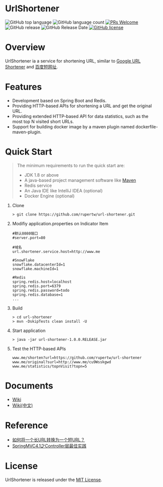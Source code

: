# UrlShortener
![GitHub top language](https://img.shields.io/github/languages/top/rupertw/url-shortener.svg)
![GitHub language count](https://img.shields.io/github/languages/count/rupertw/url-shortener.svg)
[![PRs Welcome](https://img.shields.io/badge/PRs-welcome-brightgreen.svg)](https://github.com/rupertw/url-shortener/pulls)
![GitHub release](https://img.shields.io/github/release/rupertw/url-shortener.svg)
![GitHub Release Date](https://img.shields.io/github/release-date/rupertw/url-shortener.svg)
[![GitHub license](https://img.shields.io/github/license/rupertw/url-shortener.svg)](https://github.com/rupertw/url-shortener/blob/master/LICENSE)
<!--
[![GitHub issues](https://img.shields.io/github/issues/rupertw/url-shortener.svg)](https://github.com/rupertw/url-shortener/issues)
[![GitHub forks](https://img.shields.io/github/forks/rupertw/url-shortener.svg)](https://github.com/rupertw/url-shortener/network)
[![GitHub stars](https://img.shields.io/github/stars/rupertw/url-shortener.svg)](https://github.com/rupertw/url-shortener/stargazers)
![GitHub forks](https://img.shields.io/github/forks/rupertw/url-shortener.svg?style=social&label=Fork)
![GitHub stars](https://img.shields.io/github/stars/rupertw/url-shortener.svg?style=social&label=Stars)
![GitHub watchers](https://img.shields.io/github/watchers/rupertw/url-shortener.svg?style=social&label=Watch)
![GitHub followers](https://img.shields.io/github/followers/rupertw.svg?style=social&label=Follow)
![GitHub last commit](https://img.shields.io/github/last-commit/rupertw/url-shortener.svg)
![GitHub contributors](https://img.shields.io/github/contributors/rupertw/url-shortener.svg)
-->

# Overview
UrlShortener ia a service for shortening URL, similar to [Google URL Shortener][goo] and [百度短网址][dwz].

# Features
- Development based on Spring Boot and Redis.
- Providing HTTP-based APIs for shortening a URL and get the original URL.
- Providing extended HTTP-based API for data statistics, such as the most top N visited short URLs.
- Support for building docker image by a maven plugin named dockerfile-maven-plugin.

# Quick Start
  >  The minimum requirements to run the quick start are: 
  >  * JDK 1.8 or above
  >  * A java-based project management software like [Maven][maven]
  >  * Redis service
  >  * An Java IDE like IntelliJ IDEA (optional)
  >  * Docker Engine (optional)
  
  1. Clone
     ```
     > git clone https://github.com/rupertw/url-shortener.git
     ```
  2. Modifiy application.properties on Indicator Item
     ``` 
     #默认8080端口
     #server.port=80
     
     #域名
     url.shortener.service.host=http://www.me
   
     #SnowFlake
     snowflake.datacenterId=1
     snowflake.machineId=1
   
     #Redis
     spring.redis.host=localhost
     spring.redis.port=6379
     spring.redis.password=todo
     spring.redis.database=1
     ...
     ```
  3. Build
     ```
     > cd url-shortener
     > mvn -DskipTests clean install -U
     ```
  4. Start application 
     ```
     > java -jar url-shortener-1.0.0.RELEASE.jar
     ```
  5. Test the HTTP-based APIs
     ```
     www.me/shorten?url=https://github.com/rupertw/url-shortener
     www.me/original?surl=http://www.me/cu9Wsskgwd
     www.me/statistics/topnVisit?topn=5
     ```

# Documents
* [Wiki](https://github.com/rupertw/url-shortener/wiki)
* [Wiki(中文)](https://github.com/rupertw/url-shortener/wiki/zh_overview)

# Reference
* [如何将一个长URL转换为一个短URL？](https://blog.csdn.net/xlgen157387/article/details/80026452)
* [SpringMVC4.1之Controller层最佳实践](https://github.com/kuitos/kuitos.github.io/issues/9)

# License
UrlShortener is released under the [MIT License](https://github.com/rupertw/url-shortener/blob/master/LICENSE).

[goo]:https://goo.gl/
[dwz]:http://dwz.cn/
[maven]:https://maven.apache.org